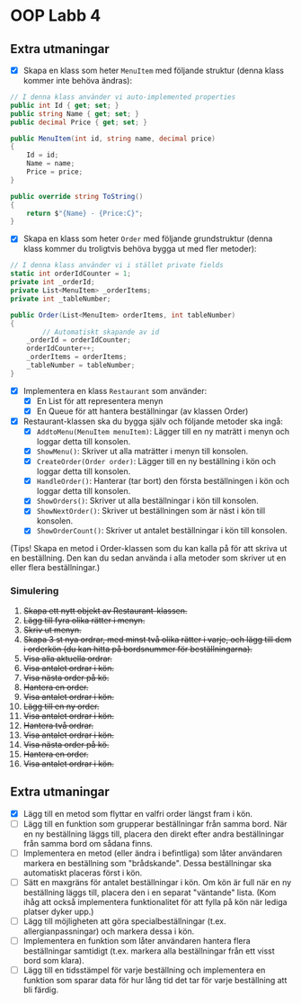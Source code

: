 # OOP Labb 4

## Extra utmaningar

- [x] Skapa en klass som heter `MenuItem` med följande struktur (denna klass kommer inte behöva ändras):
```C#
// I denna klass använder vi auto-implemented properties
public int Id { get; set; }
public string Name { get; set; }
public decimal Price { get; set; }

public MenuItem(int id, string name, decimal price)
{
    Id = id;
    Name = name;
    Price = price;
}

public override string ToString()
{
    return $"{Name} - {Price:C}";
}
```
- [x] Skapa en klass som heter `Order` med följande grundstruktur (denna klass kommer du troligtvis behöva bygga ut med fler metoder):

```C#
// I denna klass använder vi i stället private fields
static int orderIdCounter = 1;
private int _orderId;
private List<MenuItem> _orderItems;
private int _tableNumber;

public Order(List<MenuItem> orderItems, int tableNumber)
{
		// Automatiskt skapande av id
    _orderId = orderIdCounter;
    orderIdCounter++;
    _orderItems = orderItems;
    _tableNumber = tableNumber;
}
```
- [x] Implementera en klass `Restaurant` som använder:
    - [x] En List<T> för att representera menyn
    - [x] En Queue<T> för att hantera beställningar (av klassen Order)
- [x] Restaurant-klassen ska du bygga själv och följande metoder ska ingå:
    - [x] `AddtoMenu(MenuItem menuItem)`: Lägger till en ny maträtt i menyn och loggar detta till konsolen.
    - [x] `ShowMenu()`: Skriver ut alla maträtter i menyn till konsolen.
    - [x] `CreateOrder(Order order)`: Lägger till en ny beställning i kön och loggar detta till konsolen.
    - [x] `HandleOrder()`: Hanterar (tar bort) den första beställningen i kön och loggar detta till konsolen.
    - [x] `ShowOrders()`: Skriver ut alla beställningar i kön till konsolen.
    - [x] `ShowNextOrder()`: Skriver ut beställningen som är näst i kön till konsolen.
    - [x] `ShowOrderCount()`: Skriver ut antalet beställningar i kön till konsolen.

(Tips! Skapa en metod i Order-klassen som du kan kalla på för att skriva ut en beställning. Den kan du sedan använda i alla metoder som skriver ut en eller flera beställningar.)

### Simulering
1. ~~Skapa ett nytt objekt av Restaurant-klassen.~~
2. ~~Lägg till fyra olika rätter i menyn.~~
3. ~~Skriv ut menyn.~~
4. ~~Skapa 3 st nya ordrar, med minst två olika rätter i varje, och lägg till dem i orderkön (du kan hitta på bordsnummer för beställningarna).~~
5. ~~Visa alla aktuella ordrar.~~
6. ~~Visa antalet ordrar i kön.~~
7. ~~Visa nästa order på kö.~~
8. ~~Hantera en order.~~
9. ~~Visa antalet ordrar i kön.~~
10. ~~Lägg till en ny order.~~
11. ~~Visa antalet ordrar i kön.~~
12. ~~Hantera två ordrar.~~
13. ~~Visa antalet ordrar i kön.~~
14. ~~Visa nästa order på kö.~~
15. ~~Hantera en order.~~
16. ~~Visa antalet ordrar i kön.~~

## Extra utmaningar
- [x]  Lägg till en metod som flyttar en valfri order längst fram i kön.
- [ ]  Lägg till en funktion som grupperar beställningar från samma bord. När en ny beställning läggs till, placera den direkt efter andra beställningar från samma bord om sådana finns.
- [ ]  Implementera en metod (eller ändra i befintliga) som låter användaren markera en beställning som "brådskande". Dessa beställningar ska automatiskt placeras först i kön.
- [ ]  Sätt en maxgräns för antalet beställningar i kön. Om kön är full när en ny beställning läggs till, placera den i en separat "väntande" lista. (Kom ihåg att också implementera funktionalitet för att fylla på kön när lediga platser dyker upp.)
- [ ]  Lägg till möjligheten att göra specialbeställningar (t.ex. allergianpassningar) och markera dessa i kön.
- [ ]  Implementera en funktion som låter användaren hantera flera beställningar samtidigt (t.ex. markera alla beställningar från ett visst bord som klara).
- [ ]  Lägg till en tidsstämpel för varje beställning och implementera en funktion som sparar data för hur lång tid det tar för varje beställning att bli färdig.